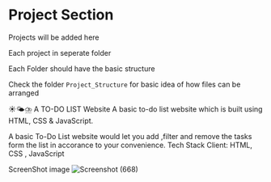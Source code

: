 # Project Section

Projects will be added here

Each project in seperate folder

Each Folder should have the basic structure

Check the folder `Project_Structure` for basic idea of how files can be arranged 


☀️🌤⛈ A TO-DO LIST Website
A basic to-do list website which is built using HTML, CSS & JavaScript.

A basic To-Do List website would let you add ,filter and remove the tasks form the list in accorance to your convenience.
Tech Stack
Client: HTML, CSS , JavaScript

ScreenShot
image
![Screenshot (668)](https://user-images.githubusercontent.com/80565044/127144327-11b68e58-d814-45f3-8fd2-6977d8404897.png)

